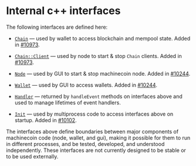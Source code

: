 # Internal c++ interfaces

The following interfaces are defined here:

* [`Chain`](chain.h) — used by wallet to access blockchain and mempool state. Added in [#10973](https://github.com/machinecoin-project/machinecoin-core/pull/10973).

* [`Chain::Client`](chain.h) — used by node to start & stop `Chain` clients. Added in [#10973](https://github.com/machinecoin-project/machinecoin-core/pull/10973).

* [`Node`](node.h) — used by GUI to start & stop machinecoin node. Added in [#10244](https://github.com/machinecoin-project/machinecoin-core/pull/10244).

* [`Wallet`](wallet.h) — used by GUI to access wallets. Added in [#10244](https://github.com/machinecoin-project/machinecoin-core/pull/10244).

* [`Handler`](handler.h) — returned by `handleEvent` methods on interfaces above and used to manage lifetimes of event handlers.

* [`Init`](init.h) — used by multiprocess code to access interfaces above on startup. Added in [#10102](https://github.com/machinecoin-project/machinecoin-core/pull/10102).

The interfaces above define boundaries between major components of machinecoin code (node, wallet, and gui), making it possible for them to run in different processes, and be tested, developed, and understood independently. These interfaces are not currently designed to be stable or to be used externally.
